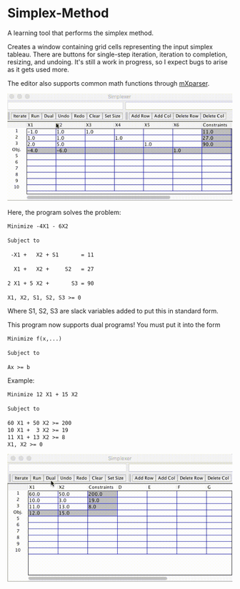 # Simplex-Method
A learning tool that performs the simplex method.

Creates a window containing grid cells representing the input simplex tableau. There are buttons for single-step iteration, iteration to completion, resizing, and undoing. It's still a work in progress, so I expect bugs to arise as it gets used more.

The editor also supports common math functions through [mXparser](http://mathparser.org/).

![Sample Screenshot](Screenshots/Sample.gif)

Here, the program solves the problem:

    Minimize -4X1 - 6X2
    
    Subject to 
    
     -X1 +   X2 + S1       = 11
    
      X1 +   X2 +     S2   = 27
    
    2 X1 + 5 X2 +       S3 = 90
    
    X1, X2, S1, S2, S3 >= 0
    
    
Where S1, S2, S3 are slack variables added to put this in standard form.

This program now supports dual programs! You must put it into the form

    Minimize f(x,...)
    
    Subject to
    
    Ax >= b
   
Example:

    Minimize 12 X1 + 15 X2
    
    Subject to
    
    60 X1 + 50 X2 >= 200
    10 X1 +  3 X2 >= 19
    11 X1 + 13 X2 >= 8
    X1, X2 >= 0
    
![Sample Screenshot](Screenshots/Dual_Sample.gif)

 
